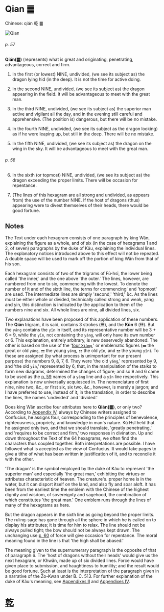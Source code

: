 # Qian ䷀

Chinese: qián 乾 ䷀

![Qian](https://88o.io/wp-content/uploads/2018/09/01-e4b9beqian.jpg)

###### p. 57

**Qián(䷀)** (represents) what is great and originating, penetrating, advantageous, correct and firm.

1. In the first (or lowest) NINE, undivided, (we see its subject as) the dragon lying hid (in the deep). It is not the time for active doing.

2. In the second NINE, undivided, (we see its subject as) the dragon appearing in the field. It will be advantageous to meet with the great man.

3. In the third NINE, undivided, (we see its subject as) the superior man active and vigilant all the day, and in the evening still careful and apprehensive. (The position is) dangerous, but there will be no mistake.

4. In the fourth NINE, undivided, (we see its subject as the dragon looking) as if he were leaping up, but still in the deep. There will be no mistake.

5. In the fifth NINE, undivided, (we see its subject as) the dragon on the wing in the sky. It will be advantageous to meet with the great man.

###### p. 58

6. In the sixth (or topmost) NINE, undivided, (we see its subject as) the dragon exceeding the proper limits. There will be occasion for repentance.

7. (The lines of this hexagram are all strong and undivided, as appears from) the use of the number NINE. If the host of dragons (thus) appearing were to divest themselves of their heads, there would be good fortune.

## Notes

The Text under each hexagram consists of one paragraph by king Wăn, explaining the figure as a whole, and of six (in the case of hexagrams 1 and 2, of seven) paragraphs by the duke of Kâu, explaining the individual lines. The explanatory notices introduced above to this effect will not be repeated. A double space will be used to mark off the portion of king Wăn from that of his son.

Each hexagram consists of two of the trigrams of Fû-hsî, the lower being called 'the inner,' and the one above 'the outer.' The lines, however, are numbered from one to six, commencing with the lowest. To denote the number of it and of the sixth line, the terms for commencing' and 'topmost' are used. The intermediate lines are simply 'second,' 'third,' &c. As the lines must be either whole or divided, technically called strong and weak, yang and yin, this distinction is indicated by the application to them of the numbers nine and six. All whole lines are nine, all divided lines, six.

Two explanations have been proposed of this application of these numbers. The **Qián** trigram, it is said, contains 3 strokes (**☰**), and the **Kūn** 6 (**☷**). But the `yáng` contains the `yīn` in itself, and its representative number will be 3 + 6 = 9, while the `yīn`, not containing the `yáng`, will only have its own number or 6. This explanation, entirely arbitrary, is new deservedly abandoned. The other is based on the use of the '[four `Xiàng`](https://image.slidesharecdn.com/random-150428005651-conversion-gate02/95/-15-638.jpg?cb=1430200687),' or emblematic figures (**⚌** the great or old `yáng`, **⚎** the young `yáng`, **⚏** the old `yīn`, and **⚍** the young `yīn`). To these are assigned (by what process is unimportant for our present purpose) the numbers 9, 8, 7, 6. They were 'the old `yáng`,' represented by 9, and 'the old `yīn`,' represented by 6, that, in the manipulation of the stalks to form new diagrams, determined the changes of figure; and so 9 and 6 came to be used as the [p. 59](e59da4kun.md#p-59) names of a `yáng` line and a `yīn` line respectively. This explanation is now universally acquiesced in. The nomenclature of first nine, nine two, &c., or first six, six two, &c., however, is merely a jargon; and I have preferred to use, instead of it, in the translation, in order to describe the lines, the names 'undivided' and 'divided.'

Does king Wăn ascribe four attributes here to **Qián(䷀)**, or only two? According to [Appendix IV](appendix01s1.md), always by Chinese writers assigned to Confucius, he assigns four, corresponding to the principles of benevolence, righteousness, propriety, and knowledge in man's nature. Kû Hsî held that he assigned only two, and that we should translate, 'greatly penetrating,' and 'requires to be correct and firm,' two responses in divination. Up and down throughout the Text of the 64 hexagrams, we often find the characters thus coupled together. Both interpretations are possible. I have followed what is accepted as the view of Confucius. It would take pages to give a tithe of what has been written in justification of it, and to reconcile it with the other.

'The dragon' is the symbol employed by the duke of Kâu to represent 'the superior man' and especially 'the great man,' exhibiting the virtues or attributes characteristic of heaven. The creature's. proper home is in the water, but it can disport itself on the land, and also fly and soar aloft. It has been from the earliest time the emblem with the Chinese of the highest dignity and wisdom, of sovereignty and sagehood, the combination of which constitutes 'the great man.' One emblem runs through the lines of many of the hexagrams as here.

But the dragon appears in the sixth line as going beyond the proper limits. The ruling-sage has gone through all the sphere in which he is called on to display his attributes; it is time for him to relax. The line should not be always pulled tight; the bow should not be always kept drawn. The unchanging use [p. 60](e59da4kun.md#p-60) of force will give occasion for repentance. The moral meaning found in the line is that 'the high shall be abased.'

The meaning given to the supernumerary paragraph is the opposite of that of paragraph 6. The 'host of dragons without their heads' would give us the next hexagram, or Khwăn, made up of six divided lines. Force would have given place to submission, and haughtiness to humility; and the result would be good fortune. Such at least is the interpretation of the paragraph given in a narrative of the Žo-Kwan under B. C. 513. For further explanation of the duke of Kâu's meaning, see [Appendixes II](appendix02s1.md) and [Appendixes IV](appendix04s1.md).

# [乾](./e4b9beqian_cn.md)
